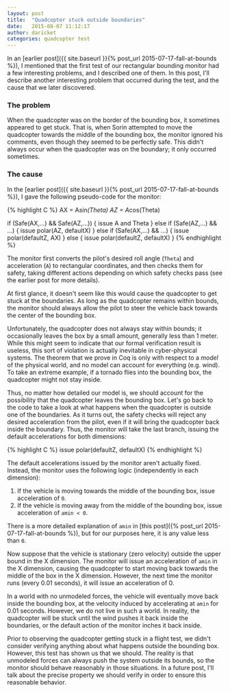 ```yaml
---
layout: post
title:  "Quadcopter stuck outside boundaries"
date:   2015-08-07 11:12:17
author: daricket
categories: quadcopter test
---
```


In an [earlier post]({{ site.baseurl }}{% post_url 2015-07-17-fall-at-bounds %}), I mentioned
that the first test of our rectangular bounding monitor had a few
interesting problems, and I described one of them. In this post, I'll
describe another interesting problem that occurred during the test, and the
cause that we later discovered.

### The problem

When the quadcopter was on the border of the bounding box, it sometimes
appeared to get stuck. That is, when Sorin attempted to move the quadcopter
towards the middle of the bounding box, the monitor ignored his comments,
even though they seemed to be perfectly safe. This didn't always occur when
the quadcopter was on the boundary; it only occurred sometimes.

### The cause

In the [earlier post]({{ site.baseurl }}{% post_url 2015-07-17-fall-at-bounds %}), I gave the
following pseudo-code for the monitor:

{% highlight C %}
AX = A*sin(Theta)
AZ = A*cos(Theta)

if (Safe(AX,...) && Safe(AZ,...)) {
  issue A and Theta
} else if (Safe(AZ,...) && ...) {
   issue polar(AZ, defaultX)
} else if (Safe(AX,...) && ...) {
   issue polar(defaultZ, AX)
} else {
   issue polar(defaultZ, defaultX)
}
{% endhighlight %}

The monitor first converts the pilot's desired roll angle (`Theta`) and
acceleration (`A`) to rectangular coordinates, and then checks them for
safety, taking different actions depending on which safety checks pass (see
the earlier post for more details).

At first glance, it doesn't seem like this would cause the quadcopter to
get stuck at the boundaries. As long as the quadcopter remains within
bounds, the monitor should always allow the pilot to steer the vehicle back
towards the center of the bounding box.

Unfortunately, the quadcopter does not always stay within bounds; it
occasionally leaves the box by a small amount, generally less than 1
meter. While this might seem to indicate that our formal verification
result is useless, this sort of violation is actually inevitable in
cyber-physical systems. The theorem that we prove in Coq is only with
respect to a *model* of the physical world, and no model can account for
everything (e.g. wind). To take an extreme example, if a tornado flies into
the bounding box, the quadcopter might not stay inside.

Thus, no matter how detailed our model is, we should account for the
possibility that the quadcopter leaves the bounding box. Let's go back to
the code to take a look at what happens when the quadcopter is outside one
of the boundaries. As it turns out, the safety checks will reject any
desired acceleration from the pilot, even if it will bring the quadcopter
back inside the boundary. Thus, the monitor will take the last branch,
issuing the default accelerations for both dimensions:

{% highlight C %}
issue polar(defaultZ, defaultX)
{% endhighlight %}

The default accelerations issued by the monitor aren't actually
fixed. Instead, the monitor uses the following logic (independently in each
dimension):

1. If the vehicle is moving towards the middle of the bounding box, issue acceleration of `0`.
2. If the vehicle is moving away from the middle of the bounding box, issue acceleration of `amin < 0`.

There is a more detailed explanation of `amin` in
[this post]({% post_url 2015-07-17-fall-at-bounds %}), but for our purposes here, it is any
value less than `0`.

Now suppose that the vehicle is stationary (zero velocity) outside the
upper bound in the X dimension. The monitor will issue an acceleration of
`amin` in the X dimension, causing the quadcopter to start moving back
towards the middle of the box in the X dimension. However, the next time
the monitor runs (every 0.01 seconds), it will issue an acceleration of 0.

In a world with no unmodeled forces, the vehicle will eventually move back
inside the bounding box, at the velocity induced by accelerating at `amin`
for 0.01 seconds. However, we do not live in such a world. In reality, the
quadcopter will be stuck until the wind pushes it back inside the
boundaries, or the default action of the monitor inches it back inside.

Prior to observing the quadcopter getting stuck in a flight test, we didn't
consider verifying anything about what happens outside the bounding
box. However, this test has shown us that we should. The reality is that
unmodeled forces can always push the system outside its bounds, so the
monitor should behave reasonably in those situations. In a future post,
I'll talk about the precise property we should verify in order to ensure
this reasonable behavior.